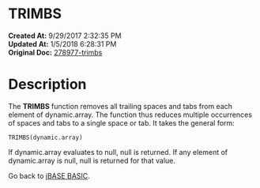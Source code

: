 # TRIMBS

**Created At:** 9/29/2017 2:32:35 PM  
**Updated At:** 1/5/2018 6:28:31 PM  
**Original Doc:** [278977-trimbs](https://docs.jbase.com/36868-jbase-basic/278977-trimbs)  


# Description

The **TRIMBS** function removes all trailing spaces and tabs from each element of dynamic.array. The function thus reduces multiple occurrences of spaces and tabs to a single space or tab. It takes the general form:

```
TRIMBS(dynamic.array)
```

If dynamic.array evaluates to null, null is returned. If any element of dynamic.array is null, null is returned for that value.



Go back to [jBASE BASIC](./../jbase-basic-programmers-reference-guide).

